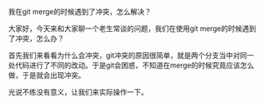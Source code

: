 我在git merge的时候遇到了冲突，怎么解决？



大家好，今天来和大家聊一个老生常谈的问题，我们在使用git merge的时候遇到了冲突，怎么办？



首先我们来看看为什么会冲突，git冲突的原因很简单，就是两个分支当中对同一处代码进行了不同的改动。于是git会困惑，不知道在merge的时候究竟应该怎么做，于是就会出现冲突。



光说不练没有意义，让我们来实际操作一下。